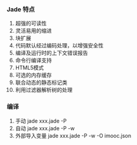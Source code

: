 ### Jade 特点
1. 超强的可读性
2. 灵活易用的缩进
3. 块扩展
4. 代码默认经过编码处理，以增强安全性
5. 编译及运行时的上下文错误报告
6. 命令行编译支持
7. HTML5模式
8. 可选的内存缓存
9. 联合动态的静态标记类
10. 利用过滤器解析树的处理

### 编译
1. 手动 jade xxx.jade -P
2. 自动 jade xxx.jade -P -w
3. 外部导入变量 jade xxx.jade -P -w -O imooc.json



